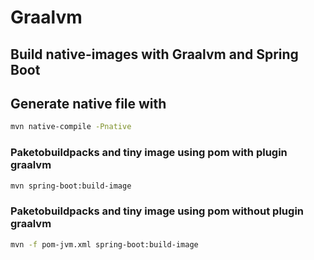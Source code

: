 # Graalvm

## Build native-images with Graalvm and Spring Boot

## Generate native file with

```bash
mvn native-compile -Pnative
```

### Paketobuildpacks and tiny image using pom with plugin graalvm

```bash
mvn spring-boot:build-image
```

### Paketobuildpacks and tiny image using pom without plugin graalvm

```bash
mvn -f pom-jvm.xml spring-boot:build-image
```